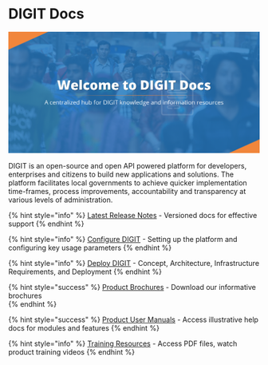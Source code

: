 # DIGIT Docs

![](.gitbook/assets/egov-docs-01.png)

DIGIT is an open-source and open API powered platform for developers, enterprises and citizens to build new applications and solutions. The platform facilitates local governments to achieve quicker implementation time-frames, process improvements, accountability and transparency at various levels of administration.

{% hint style="info" %}
[Latest Release Notes](modules-features/release-notes/) - Versioned docs for effective support
{% endhint %}

{% hint style="info" %}
[Configure DIGIT](install-digit/) - Setting up the platform and configuring key usage parameters
{% endhint %}

{% hint style="info" %}
[Deploy DIGIT](deploy-flow/) - Concept, Architecture, Infrastructure Requirements, and Deployment 
{% endhint %}

{% hint style="success" %}
[Product Brochures](modules-features/product-brochures.md) - Download our informative brochures  
{% endhint %}

{% hint style="success" %}
[Product User Manuals](modules-features/user-guides/) - Access illustrative help docs for modules and features
{% endhint %}

{% hint style="info" %}
[Training Resources](training-and-demo/) - Access PDF files, watch product training videos 
{% endhint %}

